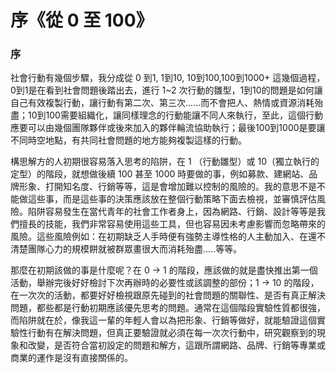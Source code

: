 # 序《從 0 至 100》

### 序

社會行動有幾個步驟，我分成從 0 到1, 1到10, 10到100,100到1000+ 這幾個過程，0到1是在看到社會問題後踏出去，進行 1~2 次行動的雛型，1到10的問題是如何讓自己有效複製行動，讓行動有第二次、第三次......而不會把人、熱情或資源消耗殆盡；10到100需要組織化，讓同樣理念的行動能讓不同人來執行，至此，這個行動應要可以由幾個團隊夥伴或後來加入的夥伴輪流協助執行；最後100到1000是要讓不同時空地點，有共同社會問題的地方能夠複製這樣的行動。

構思解方的人初期很容易落入思考的陷阱，在 1 （行動雛型）或 10（獨立執行的定型）的階段，就想做後續 100 甚至 1000 時要做的事，例如募款、建網站、品牌形象、打開知名度、行銷等等，這是會增加難以控制的風險的。我的意思不是不能做這些事，而是這些事的決策應該放在整個行動策略下面去檢視，並審慎評估風險。陷阱容易發生在當代青年的社會工作者身上，因為網路、行銷、設計等等是我們擅長的技能，我們非常容易使用這些工具，但也容易因未考慮影響而忽略帶來的風險。這些風險例如：在初期缺乏人手時便有強勢主導性格的人主動加入、在還不清楚團隊心力的規模餅就被群眾畫很大而消耗殆盡.....等等。

那麼在初期該做的事是什麼呢？在 0 -&gt; 1 的階段，應該做的就是盡快推出第一個活動，舉辦完後好好檢討下次再辦時的必要性或該調整的部份；1 -&gt; 10 的階段，在一次次的活動，都要好好檢視跟原先碰到的社會問題的關聯性、是否有真正解決問題，都些都是行動初期應該優先思考的問題。通常在這個階段實驗性質都很強，而陷阱就在於，像我這一輩的年輕人會以為把形象、行銷等做好，就能驗證這個實驗性行動有在解決問題，但真正要驗證就必須在每一次次行動中，研究觀察到的現象和改變，是否符合當初設定的問題和解方，這跟所謂網路、品牌、行銷等專業或商業的運作是沒有直接關係的。

